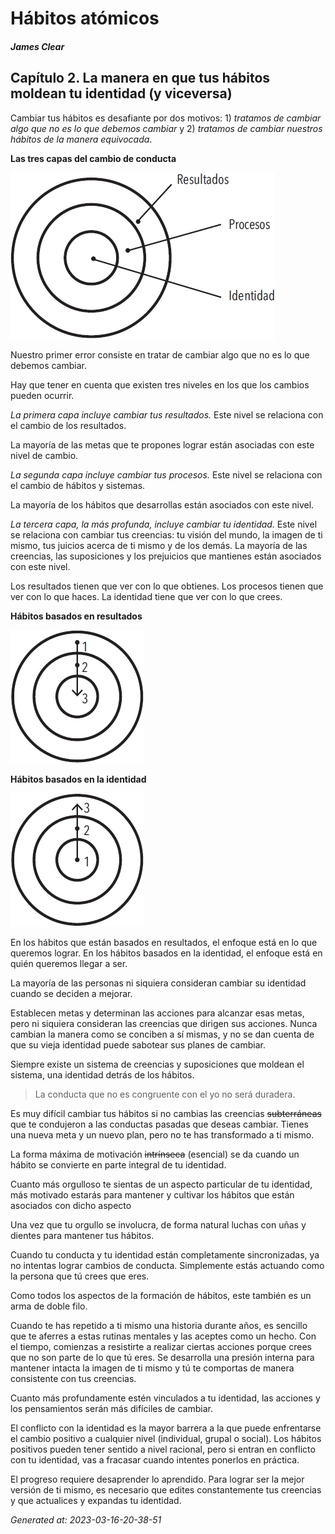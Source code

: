 # Hábitos atómicos
##### James Clear

## Capítulo 2. La manera en que tus hábitos moldean tu identidad (y viceversa)
<!--- ### Page 52 @ 15 March 2023 11:45 PM -->
Cambiar tus hábitos es desafiante por dos motivos: 1) *tratamos de cambiar algo que no es lo que debemos cambiar* y 2) *tratamos de cambiar nuestros hábitos de la manera equivocada*.

<!--- ### Page 52 @ 15 March 2023 11:45 PM -->
**Las tres capas del cambio de conducta**

![](img/las-tres-capas-del-cambio-de-conducta.png)

<!--- ### Page 52 @ 15 March 2023 11:46 PM -->
Nuestro primer error consiste en tratar de cambiar algo que no es lo que debemos cambiar.

<!--- ### Page 52 @ 15 March 2023 11:46 PM -->
Hay que tener en cuenta que existen tres niveles en los que los cambios pueden ocurrir.

<!--- ### Page 53 @ 15 March 2023 11:47 PM -->
*La primera capa incluye cambiar tus resultados.* Este nivel se relaciona con el cambio de los resultados.

<!--- ### Page 53 @ 15 March 2023 11:47 PM -->
La mayoría de las metas que te propones lograr están asociadas con este nivel de cambio.

<!--- ### Page 53 @ 15 March 2023 11:57 PM -->
*La segunda capa incluye cambiar tus procesos.* Este nivel se relaciona con el cambio de hábitos y sistemas.

<!--- ### Page 53 @ 15 March 2023 11:58 PM -->
La mayoría de los hábitos que desarrollas están asociados con este nivel.

<!--- ### Page 53 @ 15 March 2023 11:58 PM -->
*La tercera capa, la más profunda, incluye cambiar tu identidad.* Este nivel se relaciona con cambiar tus creencias: tu visión del mundo, la imagen de ti mismo, tus juicios acerca de ti mismo y de los demás. La mayoría de las creencias, las suposiciones y los prejuicios que mantienes están asociados con este nivel.

<!--- ### Page 53 @ 16 March 2023 12:01 AM -->
Los resultados tienen que ver con lo que obtienes. Los procesos tienen que ver con lo que haces. La identidad tiene que ver con lo que crees.

<!--- ### Page 53 @ 16 March 2023 08:38 PM -->
**Hábitos basados en resultados**

![](img/hábitos-basados-en-resultados.png)

<!--- ### Page 54 @ 16 March 2023 08:38 PM -->
**Hábitos basados en la identidad**

![](img/hábitos-basados-en-la-identidad.png)

<!--- ### Page 54 @ 16 March 2023 08:38 PM -->
En los hábitos que están basados en resultados, el enfoque está en lo que queremos lograr. En los hábitos basados en la identidad, el enfoque está en quién queremos llegar a ser.

<!--- ### Page 55 @ 16 March 2023 12:13 AM -->
La mayoría de las personas ni siquiera consideran cambiar su identidad cuando se deciden a mejorar.

<!--- ### Page 55 @ 16 March 2023 12:13 AM -->
Establecen metas y determinan las acciones para alcanzar esas metas, pero ni siquiera consideran las creencias que dirigen sus acciones. Nunca cambian la manera como se conciben a sí mismas, y no se dan cuenta de que su vieja identidad puede sabotear sus planes de cambiar.

<!--- ### Page 56 @ 16 March 2023 12:41 AM -->
Siempre existe un sistema de creencias y suposiciones que moldean el sistema, una identidad detrás de los hábitos.

<!--- Page 56 @ 16 March 2023 12:41 AM -->
> La conducta que no es congruente con el yo no será duradera.

<!--- ### Page 56 @ 16 March 2023 12:42 AM -->
Es muy difícil cambiar tus hábitos si no cambias las creencias ~~subterráneas~~ que te condujeron a las conductas pasadas que deseas cambiar. Tienes una nueva meta y un nuevo plan, pero no te has transformado a ti mismo.

<!--- ### Page 57 @ 16 March 2023 12:44 AM -->
La forma máxima de motivación ~~intrínseca~~ (esencial) se da cuando un hábito se convierte en parte integral de tu identidad.

<!--- ### Page 57 @ 16 March 2023 09:25 AM -->
Cuanto más orgulloso te sientas de un aspecto particular de tu identidad, más motivado estarás para mantener y cultivar los hábitos que están asociados con dicho aspecto

<!--- ### Page 58 @ 16 March 2023 09:26 AM -->
Una vez que tu orgullo se involucra, de forma natural luchas con uñas y dientes para mantener tus hábitos.

<!--- ### Page 59 @ 16 March 2023 09:28 AM -->
Cuando tu conducta y tu identidad están completamente sincronizadas, ya no intentas lograr cambios de conducta. Simplemente estás actuando como la persona que tú crees que eres.

<!--- ### Page 59 @ 16 March 2023 04:30 PM -->
Como todos los aspectos de la formación de hábitos, este también es un arma de doble filo.

<!--- ### Page 60 @ 16 March 2023 04:30 PM -->
Cuando te has repetido a ti mismo una historia durante años, es sencillo que te aferres a estas rutinas mentales y las aceptes como un hecho. Con el tiempo, comienzas a resistirte a realizar ciertas acciones porque crees que no son parte de lo que tú eres. Se desarrolla una presión interna para mantener intacta la imagen de ti mismo y tú te comportas de manera consistente con tus creencias.

<!--- ### Page 60 @ 16 March 2023 04:30 PM -->
Cuanto más profundamente estén vinculados a tu identidad, las acciones y los pensamientos serán más difíciles de cambiar.

<!--- ### Page 61 @ 16 March 2023 04:34 PM -->
El conflicto con la identidad es la mayor barrera a la que puede enfrentarse el cambio positivo a cualquier nivel (individual, grupal o social). Los hábitos positivos pueden tener sentido a nivel racional, pero si entran en conflicto con tu identidad, vas a fracasar cuando intentes ponerlos en práctica.

<!--- ### Page 61 @ 16 March 2023 04:49 PM -->
El progreso requiere desaprender lo aprendido. Para lograr ser la mejor versión de ti mismo, es necesario que edites constantemente tus creencias y que actualices y expandas tu identidad.

_Generated at: 2023-03-16-20-38-51_

